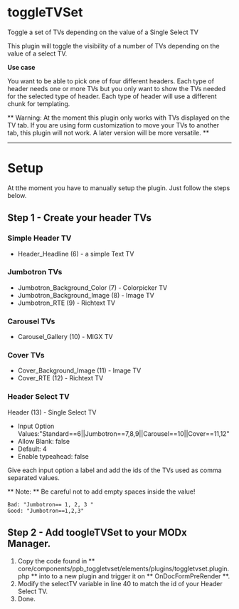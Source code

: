 # toggleTVSet
Toggle a set of TVs depending on the value of a Single Select TV

This plugin will toggle the visibility of a number of TVs depending on the value of a select TV.

**Use case**

You want to be able to pick one of four different headers.
Each type of header needs one or more TVs but you only want to show the TVs needed for the selected type of header.
Each type of header will use a different chunk for templating.

** Warning:  At the moment this plugin only works with TVs displayed on the TV tab.
If you are using form customization to move your TVs to another tab, this plugin will not work.
A later version will be more versatile. **

---

# Setup

At tthe moment you have to manually setup the plugin. Just follow the steps below.

## Step 1 - Create your header TVs

### Simple Header TV

* Header_Headline (6) - a simple Text TV

### Jumbotron TVs

* Jumbotron_Background_Color (7) - Colorpicker TV
* Jumbotron_Background_Image (8) - Image TV
* Jumbotron_RTE (9) - Richtext TV

### Carousel TVs

* Carousel_Gallery (10) - MIGX TV

### Cover TVs

* Cover_Background_Image (11) - Image TV
* Cover_RTE (12) - Richtext TV

### Header Select TV

Header (13) - Single Select TV
* Input Option Values:"Standard==6||Jumbotron==7,8,9||Carousel==10||Cover==11,12"
* Allow Blank: false
* Default: 4
* Enable typeahead: false

Give each input option a label and add the ids of the TVs used as comma separated values.

** Note: **  Be careful not to add empty spaces inside the value!

```
Bad: "Jumbotron== 1, 2, 3 "
Good: "Jumbotron==1,2,3"
```

## Step 2 - Add toogleTVSet to your MODx Manager.

1. Copy the code found in ** core/components/ppb_toggletvset/elements/plugins/toggletvset.plugin.php ** into to a new plugin and trigger it on ** OnDocFormPreRender **.
2. Modify the selectTV variable in line 40 to match the id of your Header Select TV.
3. Done.



